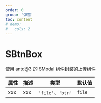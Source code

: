 ```yaml
---
order: 0
group: '弹窗'
toc: content
# demo:
#   cols: 2
---
```


# SBtnBox

使用 antd@3 的 SModal 组件封装的上传组件

<code src='./example2'></code>

<!-- <code src='./example'></code> -->

| 属性 | 描述 | 类型              | 默认值 |
| ---- | ---- | ----------------- | ------ |
| xxx  | xxx  | `'file'`、`'btn'` | `file` |

<!-- <API></API> -->
